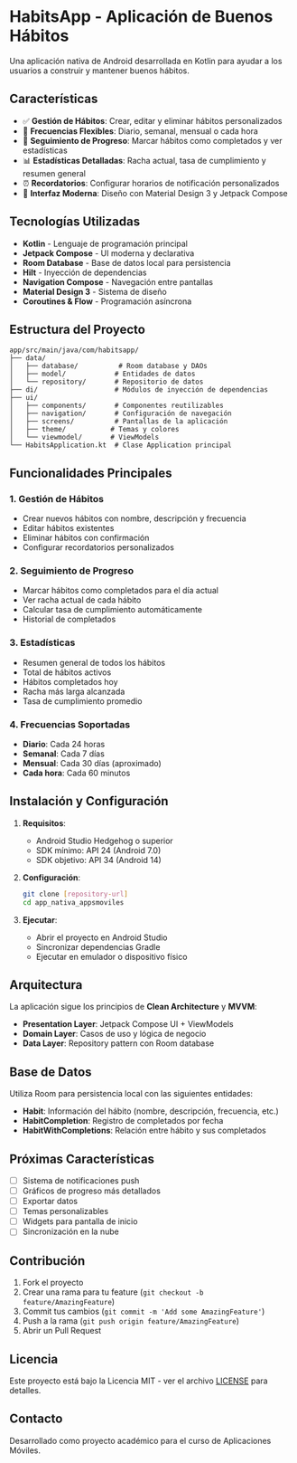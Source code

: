 # HabitsApp - Aplicación de Buenos Hábitos

Una aplicación nativa de Android desarrollada en Kotlin para ayudar a los usuarios a construir y mantener buenos hábitos.

## Características

- ✅ **Gestión de Hábitos**: Crear, editar y eliminar hábitos personalizados
- 📅 **Frecuencias Flexibles**: Diario, semanal, mensual o cada hora
- 🎯 **Seguimiento de Progreso**: Marcar hábitos como completados y ver estadísticas
- 📊 **Estadísticas Detalladas**: Racha actual, tasa de cumplimiento y resumen general
- ⏰ **Recordatorios**: Configurar horarios de notificación personalizados
- 🎨 **Interfaz Moderna**: Diseño con Material Design 3 y Jetpack Compose

## Tecnologías Utilizadas

- **Kotlin** - Lenguaje de programación principal
- **Jetpack Compose** - UI moderna y declarativa
- **Room Database** - Base de datos local para persistencia
- **Hilt** - Inyección de dependencias
- **Navigation Compose** - Navegación entre pantallas
- **Material Design 3** - Sistema de diseño
- **Coroutines & Flow** - Programación asíncrona

## Estructura del Proyecto

```
app/src/main/java/com/habitsapp/
├── data/
│   ├── database/          # Room database y DAOs
│   ├── model/            # Entidades de datos
│   └── repository/       # Repositorio de datos
├── di/                   # Módulos de inyección de dependencias
├── ui/
│   ├── components/       # Componentes reutilizables
│   ├── navigation/       # Configuración de navegación
│   ├── screens/          # Pantallas de la aplicación
│   ├── theme/           # Temas y colores
│   └── viewmodel/       # ViewModels
└── HabitsApplication.kt  # Clase Application principal
```

## Funcionalidades Principales

### 1. Gestión de Hábitos
- Crear nuevos hábitos con nombre, descripción y frecuencia
- Editar hábitos existentes
- Eliminar hábitos con confirmación
- Configurar recordatorios personalizados

### 2. Seguimiento de Progreso
- Marcar hábitos como completados para el día actual
- Ver racha actual de cada hábito
- Calcular tasa de cumplimiento automáticamente
- Historial de completados

### 3. Estadísticas
- Resumen general de todos los hábitos
- Total de hábitos activos
- Hábitos completados hoy
- Racha más larga alcanzada
- Tasa de cumplimiento promedio

### 4. Frecuencias Soportadas
- **Diario**: Cada 24 horas
- **Semanal**: Cada 7 días
- **Mensual**: Cada 30 días (aproximado)
- **Cada hora**: Cada 60 minutos

## Instalación y Configuración

1. **Requisitos**:
   - Android Studio Hedgehog o superior
   - SDK mínimo: API 24 (Android 7.0)
   - SDK objetivo: API 34 (Android 14)

2. **Configuración**:
   ```bash
   git clone [repository-url]
   cd app_nativa_appsmoviles
   ```

3. **Ejecutar**:
   - Abrir el proyecto en Android Studio
   - Sincronizar dependencias Gradle
   - Ejecutar en emulador o dispositivo físico

## Arquitectura

La aplicación sigue los principios de **Clean Architecture** y **MVVM**:

- **Presentation Layer**: Jetpack Compose UI + ViewModels
- **Domain Layer**: Casos de uso y lógica de negocio
- **Data Layer**: Repository pattern con Room database

## Base de Datos

Utiliza Room para persistencia local con las siguientes entidades:

- **Habit**: Información del hábito (nombre, descripción, frecuencia, etc.)
- **HabitCompletion**: Registro de completados por fecha
- **HabitWithCompletions**: Relación entre hábito y sus completados

## Próximas Características

- [ ] Sistema de notificaciones push
- [ ] Gráficos de progreso más detallados
- [ ] Exportar datos
- [ ] Temas personalizables
- [ ] Widgets para pantalla de inicio
- [ ] Sincronización en la nube

## Contribución

1. Fork el proyecto
2. Crear una rama para tu feature (`git checkout -b feature/AmazingFeature`)
3. Commit tus cambios (`git commit -m 'Add some AmazingFeature'`)
4. Push a la rama (`git push origin feature/AmazingFeature`)
5. Abrir un Pull Request

## Licencia

Este proyecto está bajo la Licencia MIT - ver el archivo [LICENSE](LICENSE) para detalles.

## Contacto

Desarrollado como proyecto académico para el curso de Aplicaciones Móviles.
